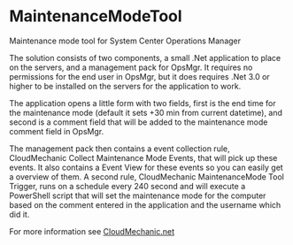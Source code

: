 # MaintenanceModeTool
Maintenance mode tool for System Center Operations Manager


The solution consists of two components, a small .Net application to place on the servers, and a management pack for OpsMgr. It requires no permissions for the end user in OpsMgr, but it does requires .Net 3.0 or higher to be installed on the servers for the application to work.

The application opens a little form with two fields, first is the end time for the maintenance mode (default it sets +30 min from current datetime), and second is a comment field that will be added to the maintenance mode comment field in OpsMgr.

The management pack then contains a event collection rule, CloudMechanic Collect Maintenance Mode Events, that will pick up these events.
It also contains a Event View for these events so you can easily get a overview of them.
A second rule, CloudMechanic MaintenanceMode Tool Trigger, runs on a schedule every 240 second and will execute a PowerShell script that will set the maintenance mode for the computer based on the comment entered in the application and the username which did it.

For more information see [CloudMechanic.net](https://cloudmechanic.net/2016/10/12/maintenance-mode-desktop-shortcut/)
